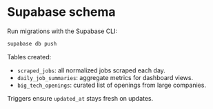 # Supabase schema

Run migrations with the Supabase CLI:

```bash
supabase db push
```

Tables created:

- `scraped_jobs`: all normalized jobs scraped each day.
- `daily_job_summaries`: aggregate metrics for dashboard views.
- `big_tech_openings`: curated list of openings from large companies.

Triggers ensure `updated_at` stays fresh on updates.
